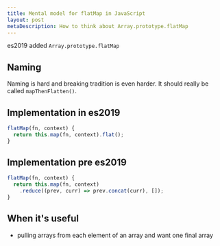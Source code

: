 ```yaml
---
title: Mental model for flatMap in JavaScript
layout: post
metaDescription: How to think about Array.prototype.flatMap
---
```


es2019 added `Array.prototype.flatMap`

## Naming

Naming is hard and breaking tradition is even harder. It should really be called `mapThenFlatten()`.

## Implementation in es2019

```js
flatMap(fn, context) {
  return this.map(fn, context).flat();
}
```

## Implementation pre es2019

```js
flatMap(fn, context) {
  return this.map(fn, context)
    .reduce((prev, curr) => prev.concat(curr), []);
}
```

## When it's useful

- pulling arrays from each element of an array and want one final array